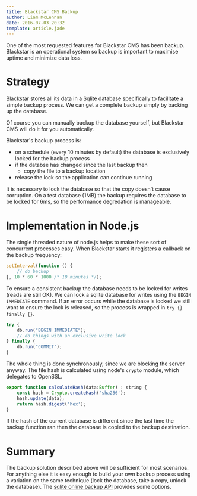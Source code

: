 ```yaml
---
title: Blackstar CMS Backup
author: Liam McLennan
date: 2016-07-03 20:32
template: article.jade
---
```


One of the most requested features for Blackstar CMS has been backup. Blackstar is an operational system so backup is important to maximise uptime and minimize data loss. 

Strategy
=======

Blackstar stores all its data in a Sqlite database specifically to facilitate a simple backup process. We can get a complete backup simply by backing up the database. 

Of course you can manually backup the database yourself, but Blackstar CMS will do it for you automatically. 

Blackstar's backup process is:

* on a schedule (every 10 minutes by default) the database is exclusively locked for the backup process
* if the databse has changed since the last backup then
    * copy the file to a backup location 
* release the lock so the application can continue running

It is necessary to lock the database so that the copy doesn't cause corruption. On a test database (1MB) the backup requires the database to be locked for 6ms, so the performance degredation is manageable. 

Implementation in Node.js
=================

The single threaded nature of node.js helps to make these sort of concurrent processes easy. When Blackstar starts it registers a callback on the backup frequency:

```javascript
setInterval(function () {
    // do backup
}, 10 * 60 * 1000 /* 10 minutes */);
```

To ensure a consistent backup the database needs to be locked for writes (reads are still OK). We can lock a sqlite database for writes using the `BEGIN IMMEDIATE` command. If an error occurs while the database is locked we still want to ensure the lock is released, so the process is wrapped in `try {} finally {}`.

```javascript
try {
    db.run("BEGIN IMMEDIATE");
    // do things with an exclusive write lock
} finally {
    db.run("COMMIT");
}
```

The whole thing is done synchronously, since we are blocking the server anyway. The file hash is calculated using node's `crypto` module, which delegates to OpenSSL.

```javascript
export function calculateHash(data:Buffer) : string {
    const hash = Crypto.createHash('sha256');
    hash.update(data);
    return hash.digest('hex');
}
```

If the hash of the current database is different since the last time the backup function ran then the database is copied to the backup destination.

Summary
======

The backup solution described above will be sufficient for most scenarios. For anything else it is easy enough to build your own backup process using a variation on the same technique (lock the database, take a copy, unlock the database). The [sqlite online backup API](https://www.sqlite.org/backup.html) provides some options. 